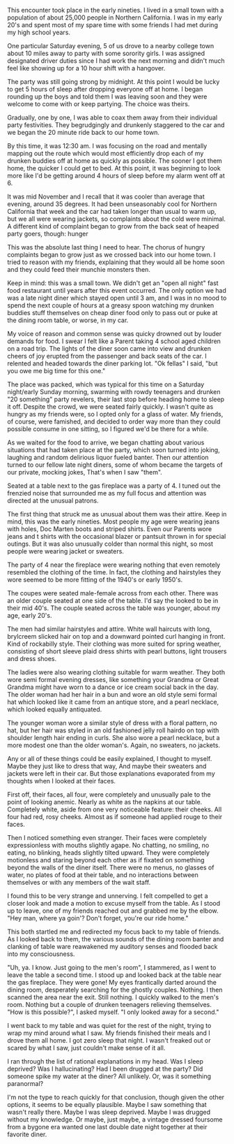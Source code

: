 This encounter took place in the early nineties. I lived in a small town with a population of about 25,000 people in Northern California. I was in my early 20's and spent most of my spare time with some friends I had met during my high school years.

One particular Saturday evening, 5 of us drove to a nearby college town about 10 miles away to party with some sorority girls. I was assigned designated driver duties since I had work the next morning and didn't much feel like showing up for a 10 hour shift with a hangover.

The party was still going strong by midnight. At this point I would be lucky to get 5 hours of sleep after dropping everyone off at home. I began rounding up the boys and told them I was leaving soon and they were welcome to come with or keep partying. The choice was theirs.

Gradually, one by one, I was able to coax them away from their individual party festivities. They begrudgingly and drunkenly staggered to the car and we began the 20 minute ride back to our home town.

By this time, it was 12:30 am. I was focusing on the road and mentally mapping out the route which would most efficiently drop each of my drunken buddies off at home as quickly as possible. The sooner I got them home, the quicker I could get to bed. At this point, it was beginning to look more like I'd be getting around 4 hours of sleep before my alarm went off at 6.

It was mid November and I recall that it was cooler than average that evening, around 35 degrees. It had been unseasonably cool for Northern California that week and the car had taken longer than usual to warm up, but we all were wearing jackets, so complaints about the cold were minimal. A different kind of complaint began to grow from the back seat of heaped party goers, though: hunger

This was the absolute last thing I need to hear. The chorus of hungry complaints began to grow just as we crossed back into our home town. I tried to reason with my friends, explaining that they would all be home soon and they could feed their munchie monsters then.

Keep in mind: this was a small town. We didn't get an "open all night" fast food restaurant until years after this event occurred. The only option we had was a late night diner which stayed open until 3 am, and I was in no mood to spend the next couple of hours at a greasy spoon watching my drunken buddies stuff themselves on cheap diner food only to pass out or puke at the dining room table, or worse, in my car.

My voice of reason and common sense was quicky drowned out by louder demands for food. I swear I felt like a Parent taking 4 school aged children on a road trip. The lights of the diner soon came into view and drunken cheers of joy erupted from the passenger and back seats of the car. I relented and headed towards the diner parking lot. "Ok fellas" I said, "but you owe me big time for this one."

The place was packed, which was typical for this time on a Saturday night/early Sunday morning, swarming with rowdy teenagers and drunken "20 something" party revelers, their last stop before heading home to sleep it off. Despite the crowd, we were seated fairly quickly. I wasn't quite as hungry as my friends were, so I opted only for a glass of water. My friends, of course, were famished, and decided to order way more than they could possible consume in one sitting, so I figured we'd be there for a while.

As we waited for the food to arrive, we began chatting about various situations that had taken place  at the party, which soon turned into joking, laughing and random delirious liquor fueled banter. Then our attention turned to our fellow late night diners, some of whom became the targets of our private, mocking jokes, That's when I saw "them".

Seated at a table next to the gas fireplace was a party of 4. I tuned out the frenzied noise that surrounded me as my full focus and attention was directed at the unusual patrons.

The first thing that struck me as unusual about them was their attire. Keep in mind, this was the early nineties. Most people my age were wearing jeans with holes, Doc Marten boots and striped shirts. Even our Parents wore jeans and t shirts with the occasional blazer or pantsuit thrown in for special outings. But it was also unusually colder than normal this night, so most people were wearing jacket or sweaters.

The party of 4 near the fireplace were wearing nothing that even remotely resembled the clothing of the time. In fact, the clothing and hairstyles they wore seemed to be more fitting of the 1940's or early 1950's.

The coupes were seated male-female across from each other. There was an older couple seated at one side of the table. I'd say the looked to be in their mid 40's. The couple seated across the table was younger, about my age, early 20's.

The men had similar hairstyles and attire. White wall haircuts with long, brylcreem slicked hair on top and a downward pointed curl hanging in front. Kind of rockabilly style. Their clothing was more suited for spring weather, consisting of short sleeve plaid dress shirts with pearl buttons, light trousers and dress shoes.

The ladies were also wearing clothing suitable for warm weather. They both wore semi formal evening dresses, like something your Grandma or Great Grandma might have worn to a dance or ice cream social back in the day. The older woman had her hair in a bun and wore an old style semi formal hat which looked like it came from an antique store, and a pearl necklace, which looked equally antiquated.

The younger woman wore a similar style of dress with a floral pattern, no hat, but her hair was styled in an old fashioned jelly roll hairdo on top with shoulder length hair ending in curls. She also wore a pearl necklace, but a more modest one than the older woman's. Again, no sweaters, no jackets.

Any or all of these things could be easily explained, I thought to myself. Maybe they just like to dress that way, And maybe their sweaters and jackets were left in their car. But those explanations evaporated from my thoughts when I looked at their faces.

First off, their faces, all four, were completely and unusually pale to the point of looking anemic. Nearly as white as the napkins at our table. Completely white, aside from one very noticeable feature: their cheeks. All four had red, rosy cheeks. Almost as if someone had applied rouge to their faces.

Then I noticed something even stranger. Their faces were completely expressionless with mouths slightly agape. No chatting, no smiling, no eating, no blinking, heads slightly tilted upward. They were completely motionless and staring beyond each other as if fixated on something beyond the walls of the diner itself. There were no menus, no glasses of water, no plates of food at their table, and no interactions between themselves or with any members of the wait staff.

I found this to be very strange and unnerving. I felt compelled to get a closer look and made a motion to excuse myself from the table. As I stood up to leave, one of my friends reached out and grabbed me by the elbow. "Hey man, where ya goin'? Don't forget, you're our ride home."

This both startled me and redirected my focus back to my table of friends. As I looked back to them, the various sounds of the dining room banter and clanking of table ware reawakened my auditory senses and flooded back into my consciousness.

"Uh, ya. I know. Just going to the men's room", I stammered, as I went to leave the table a second time. I stood up and looked back at the table near the gas fireplace. They were gone! My eyes frantically darted around the dining room, desperately searching for the ghostly couples. Nothing. I then scanned the area near the exit. Still nothing. I quickly walked to the men's room. Nothing but a couple of drunken teenagers relieving themselves. "How is this possible?", I asked myself. "I only looked away for a second."

I went back to my table and was quiet for the rest of the night, trying to wrap my mind around what I saw. My friends finished their meals and I drove them all home. I got zero sleep that night. I wasn't freaked out or scared by what I saw, just couldn't make sense of it all.

I ran through the list of rational explanations in my head. Was I sleep deprived? Was I hallucinating? Had I been drugged at the party? Did someone spike my water at the diner? All unlikely. Or, was it something paranormal?

I'm not the type to reach quickly for that conclusion, though given the other options, it seems to be equally plausible. Maybe I saw something that wasn't really there. Maybe I was sleep deprived. Maybe I was drugged without my knowledge. Or maybe, just maybe, a vintage dressed foursome from a bygone era wanted one last double date night together at their favorite diner.